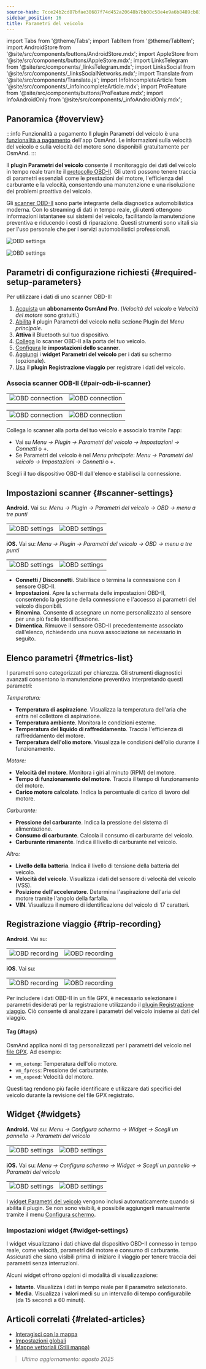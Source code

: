 ```yaml
---
source-hash: 7cce24b2cd87bfae38687f74d452a20648b7bb08c58e4e9a6b8489cb8398e2a2
sidebar_position: 16
title: Parametri del veicolo
---
```

import Tabs from '@theme/Tabs';
import TabItem from '@theme/TabItem';
import AndroidStore from '@site/src/components/buttons/AndroidStore.mdx';
import AppleStore from '@site/src/components/buttons/AppleStore.mdx';
import LinksTelegram from '@site/src/components/_linksTelegram.mdx';
import LinksSocial from '@site/src/components/_linksSocialNetworks.mdx';
import Translate from '@site/src/components/Translate.js';
import InfoIncompleteArticle from '@site/src/components/_infoIncompleteArticle.mdx';
import ProFeature from '@site/src/components/buttons/ProFeature.mdx';
import InfoAndroidOnly from '@site/src/components/_infoAndroidOnly.mdx';


<InfoIncompleteArticle/>


## Panoramica {#overview}

:::info Funzionalità a pagamento
Il plugin Parametri del veicolo è una [funzionalità a pagamento](../purchases/index.md) dell'app OsmAnd. Le informazioni sulla velocità del veicolo e sulla velocità del motore sono disponibili gratuitamente per OsmAnd.
:::

Il **plugin Parametri del veicolo** consente il monitoraggio dei dati del veicolo in tempo reale tramite il [protocollo OBD-II](https://en.wikipedia.org/wiki/OBD-II_PIDs). Gli utenti possono tenere traccia di parametri essenziali come le prestazioni del motore, l'efficienza del carburante e la velocità, consentendo una manutenzione e una risoluzione dei problemi proattiva del veicolo.

Gli [scanner OBD-II](https://en.wikipedia.org/wiki/ELM327) sono parte integrante della diagnostica automobilistica moderna. Con lo streaming di dati in tempo reale, gli utenti ottengono informazioni istantanee sui sistemi del veicolo, facilitando la manutenzione preventiva e riducendo i costi di riparazione. Questi strumenti sono vitali sia per l'uso personale che per i servizi automobilistici professionali.

<Tabs groupId="operating-systems" queryString="current-os">

<TabItem value="android" label="Android">

![OBD settings](@site/static/img/plugins/obd/obd_overview_2.png)

</TabItem>

<TabItem value="ios" label="iOS">

![OBD settings](@site/static/img/plugins/obd/obd_overview_ios.png)

</TabItem>

</Tabs>


## Parametri di configurazione richiesti {#required-setup-parameters}

Per utilizzare i dati di uno scanner OBD-II:

1. [Acquista](../purchases/) un **abbonamento OsmAnd Pro**. (*Velocità del veicolo* e *Velocità del motore* sono gratuiti.)
2. [Abilita](../plugins/index.md#enable--disable) il plugin Parametri del veicolo nella sezione Plugin del *Menu principale*.
3. **Attiva** il Bluetooth sul tuo dispositivo.
4. [Collega](#pair-odb-ii-scanner) lo scanner OBD-II alla porta del tuo veicolo.
5. [Configura](#scanner-settings) le **impostazioni dello scanner**.
6. [Aggiungi](#widgets) i **widget Parametri del veicolo** per i dati su schermo (opzionale).
7. [Usa](#trip-recording) il **plugin Registrazione viaggio** per registrare i dati del veicolo.


### Associa scanner ODB-II {#pair-odb-ii-scanner}


<Tabs groupId="operating-systems" queryString="current-os">

<TabItem value="android" label="Android">

| | |
|--|--|
|![OBD connection](@site/static/img/plugins/obd/obd_connect.png)|![OBD connection](@site/static/img/plugins/obd/obd_connect_2.png)|

</TabItem>

<TabItem value="ios" label="iOS">

| | |
|--|--|
|![OBD connection](@site/static/img/plugins/obd/obd_connect_ios.png)|![OBD connection](@site/static/img/plugins/obd/obd_connect_ios_2.png)|

</TabItem>

</Tabs>

Collega lo scanner alla porta del tuo veicolo e associalo tramite l'app:

- Vai su *Menu → Plugin → Parametri del veicolo → Impostazioni → Connetti* o **+**.
- Se Parametri del veicolo è nel *Menu principale*: *Menu → Parametri del veicolo → Impostazioni → Connetti* o **+**.

Scegli il tuo dispositivo OBD-II dall'elenco e stabilisci la connessione.


## Impostazioni scanner {#scanner-settings}

<Tabs groupId="operating-systems" queryString="current-os">

<TabItem value="android" label="Android">

**Android.** Vai su: *Menu → Plugin → Parametri del veicolo → OBD → menu a tre punti*

| | |
|--|--|
|![OBD settings](@site/static/img/plugins/obd/obd_settings.png)|![OBD settings](@site/static/img/plugins/obd/obd_settings_1.png)|


</TabItem>

<TabItem value="ios" label="iOS">

**iOS.** Vai su: *Menu → Plugin → Parametri del veicolo → OBD → menu a tre punti*

| | |
|--|--|
|![OBD settings](@site/static/img/plugins/obd/obd_settings_ios.png)|![OBD settings](@site/static/img/plugins/obd/obd_settings_ios_1.png)|

</TabItem>

</Tabs>

- **Connetti / Disconnetti**. Stabilisce o termina la connessione con il sensore OBD-II.
- **Impostazioni**. Apre la schermata delle impostazioni OBD-II, consentendo la gestione della connessione e l'accesso ai parametri del veicolo disponibili.
- **Rinomina**. Consente di assegnare un nome personalizzato al sensore per una più facile identificazione.
- **Dimentica**. Rimuove il sensore OBD-II precedentemente associato dall'elenco, richiedendo una nuova associazione se necessario in seguito.


## Elenco parametri {#metrics-list}

I parametri sono categorizzati per chiarezza. Gli strumenti diagnostici avanzati consentono la manutenzione preventiva interpretando questi parametri:

*Temperatura:*

- **Temperatura di aspirazione**. Visualizza la temperatura dell'aria che entra nel collettore di aspirazione.
- **Temperatura ambiente**. Monitora le condizioni esterne.
- **Temperatura del liquido di raffreddamento**. Traccia l'efficienza di raffreddamento del motore.
- **Temperatura dell'olio motore**. Visualizza le condizioni dell'olio durante il funzionamento.

*Motore:*

- **Velocità del motore**. Monitora i giri al minuto (RPM) del motore.
- **Tempo di funzionamento del motore**. Traccia il tempo di funzionamento del motore.
- **Carico motore calcolato**. Indica la percentuale di carico di lavoro del motore.

*Carburante:*

- **Pressione del carburante**. Indica la pressione del sistema di alimentazione.
- **Consumo di carburante**. Calcola il consumo di carburante del veicolo.
- **Carburante rimanente**. Indica il livello di carburante nel veicolo.

*Altro:*

- **Livello della batteria**. Indica il livello di tensione della batteria del veicolo.
- **Velocità del veicolo**. Visualizza i dati del sensore di velocità del veicolo (VSS).
- **Posizione dell'acceleratore**. Determina l'aspirazione dell'aria del motore tramite l'angolo della farfalla.
- **VIN**. Visualizza il numero di identificazione del veicolo di 17 caratteri.


## Registrazione viaggio {#trip-recording}


<Tabs groupId="operating-systems" queryString="current-os">

<TabItem value="android" label="Android">

**Android**. Vai su: *<Translate android="true" ids="shared_string_menu,plugins_menu_group,record_plugin_name,shared_string_settings,data_settings,record_obd_data"/>*

| | |
|--|--|
|![OBD recording](@site/static/img/plugins/obd/obd_recording.png)| ![OBD recording](@site/static/img/plugins/obd/obd_recording_1.png)|


</TabItem>

<TabItem value="ios" label="iOS">

**iOS**. Vai su: *<Translate ios="true" ids="shared_string_menu,plugins_menu_group,record_plugin_name,shared_string_settings,data_settings,obd_plugin_name"/>*

| | |
|--|--|
|![OBD recording](@site/static/img/plugins/obd/obd_recording_ios.png)| ![OBD recording](@site/static/img/plugins/obd/obd_recording_ios_1.png)|

</TabItem>

</Tabs>



Per includere i dati OBD-II in un file GPX, è necessario selezionare i parametri desiderati per la registrazione utilizzando il [plugin Registrazione viaggio](../plugins/trip-recording.md#recording-settings). Ciò consente di analizzare i parametri del veicolo insieme ai dati del viaggio.

#### Tag {#tags}

OsmAnd applica nomi di tag personalizzati per i parametri del veicolo nel [file GPX](../plugins/trip-recording.md#recorded-gpx-file). Ad esempio:

- `vm_eotemp`: Temperatura dell'olio motore.
- `vm_fpress`: Pressione del carburante.
- `vm_espeed`: Velocità del motore.

Questi tag rendono più facile identificare e utilizzare dati specifici del veicolo durante la revisione del file GPX registrato.


## Widget {#widgets}

<Tabs groupId="operating-systems" queryString="current-os">

<TabItem value="android" label="Android">

**Android.** Vai su: *Menu → Configura schermo → Widget → Scegli un pannello → Parametri del veicolo*

| | |
|--|--|
|![OBD settings](@site/static/img/plugins/obd/obd_widget_1.png)| ![OBD settings](@site/static/img/plugins/obd/obd_widget.png)|


</TabItem>

<TabItem value="ios" label="iOS">

**iOS.** Vai su: *Menu → Configura schermo → Widget → Scegli un pannello → Parametri del veicolo*

| | |
|--|--|
|![OBD settings](@site/static/img/plugins/obd/obd_widget_ios_1.png)| ![OBD settings](@site/static/img/plugins/obd/obd_widget_ios.png)|

</TabItem>

</Tabs>



I [widget Parametri del veicolo](../widgets/info-widgets.md#vehicle-metrics-widgets) vengono inclusi automaticamente quando si abilita il plugin. Se non sono visibili, è possibile aggiungerli manualmente tramite il menu [Configura schermo](../widgets/configure-screen.md).

### Impostazioni widget {#widget-settings}

I widget visualizzano i dati chiave dal dispositivo OBD-II connesso in tempo reale, come velocità, parametri del motore e consumo di carburante. Assicurati che siano visibili prima di iniziare il viaggio per tenere traccia dei parametri senza interruzioni.

Alcuni widget offrono opzioni di modalità di visualizzazione:

- **Istante**. Visualizza i dati in tempo reale per il parametro selezionato.
- **Media**. Visualizza i valori medi su un intervallo di tempo configurabile (da 15 secondi a 60 minuti).


## Articoli correlati {#related-articles}

- [Interagisci con la mappa](../../user/map/interact-with-map.md)
- [Impostazioni globali](../../user/personal/global-settings.md)
- [Mappe vettoriali (Stili mappa)](../../user/map/vector-maps.md)

> *Ultimo aggiornamento: agosto 2025*